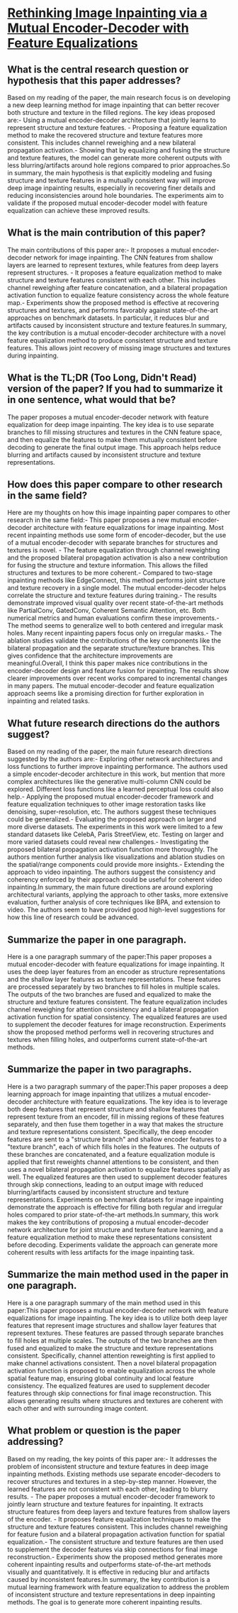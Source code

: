 # [Rethinking Image Inpainting via a Mutual Encoder-Decoder with Feature   Equalizations](https://arxiv.org/abs/2007.06929)

## What is the central research question or hypothesis that this paper addresses?

Based on my reading of the paper, the main research focus is on developing a new deep learning method for image inpainting that can better recover both structure and texture in the filled regions. The key ideas proposed are:- Using a mutual encoder-decoder architecture that jointly learns to represent structure and texture features. - Proposing a feature equalization method to make the recovered structure and texture features more consistent. This includes channel reweighing and a new bilateral propagation activation.- Showing that by equalizing and fusing the structure and texture features, the model can generate more coherent outputs with less blurring/artifacts around hole regions compared to prior approaches.So in summary, the main hypothesis is that explicitly modeling and fusing structure and texture features in a mutually consistent way will improve deep image inpainting results, especially in recovering finer details and reducing inconsistencies around hole boundaries. The experiments aim to validate if the proposed mutual encoder-decoder model with feature equalization can achieve these improved results.


## What is the main contribution of this paper?

The main contributions of this paper are:- It proposes a mutual encoder-decoder network for image inpainting. The CNN features from shallow layers are learned to represent textures, while features from deep layers represent structures. - It proposes a feature equalization method to make structure and texture features consistent with each other. This includes channel reweighing after feature concatenation, and a bilateral propagation activation function to equalize feature consistency across the whole feature map.- Experiments show the proposed method is effective at recovering structures and textures, and performs favorably against state-of-the-art approaches on benchmark datasets. In particular, it reduces blur and artifacts caused by inconsistent structure and texture features.In summary, the key contribution is a mutual encoder-decoder architecture with a novel feature equalization method to produce consistent structure and texture features. This allows joint recovery of missing image structures and textures during inpainting.


## What is the TL;DR (Too Long, Didn't Read) version of the paper? If you had to summarize it in one sentence, what would that be?

The paper proposes a mutual encoder-decoder network with feature equalization for deep image inpainting. The key idea is to use separate branches to fill missing structures and textures in the CNN feature space, and then equalize the features to make them mutually consistent before decoding to generate the final output image. This approach helps reduce blurring and artifacts caused by inconsistent structure and texture representations.


## How does this paper compare to other research in the same field?

Here are my thoughts on how this image inpainting paper compares to other research in the same field:- This paper proposes a new mutual encoder-decoder architecture with feature equalizations for image inpainting. Most recent inpainting methods use some form of encoder-decoder, but the use of a mutual encoder-decoder with separate branches for structures and textures is novel. - The feature equalization through channel reweighting and the proposed bilateral propagation activation is also a new contribution for fusing the structure and texture information. This allows the filled structures and textures to be more coherent.- Compared to two-stage inpainting methods like EdgeConnect, this method performs joint structure and texture recovery in a single model. The mutual encoder-decoder helps correlate the structure and texture features during training.- The results demonstrate improved visual quality over recent state-of-the-art methods like PartialConv, GatedConv, Coherent Semantic Attention, etc. Both numerical metrics and human evaluations confirm these improvements.- The method seems to generalize well to both centered and irregular mask holes. Many recent inpainting papers focus only on irregular masks.- The ablation studies validate the contributions of the key components like the bilateral propagation and the separate structure/texture branches. This gives confidence that the architecture improvements are meaningful.Overall, I think this paper makes nice contributions in the encoder-decoder design and feature fusion for inpainting. The results show clearer improvements over recent works compared to incremental changes in many papers. The mutual encoder-decoder and feature equalization approach seems like a promising direction for further exploration in inpainting and related tasks.


## What future research directions do the authors suggest?

Based on my reading of the paper, the main future research directions suggested by the authors are:- Exploring other network architectures and loss functions to further improve inpainting performance. The authors used a simple encoder-decoder architecture in this work, but mention that more complex architectures like the generative multi-column CNN could be explored. Different loss functions like a learned perceptual loss could also help.- Applying the proposed mutual encoder-decoder framework and feature equalization techniques to other image restoration tasks like denoising, super-resolution, etc. The authors suggest these techniques could be generalized.- Evaluating the proposed approach on larger and more diverse datasets. The experiments in this work were limited to a few standard datasets like CelebA, Paris StreetView, etc. Testing on larger and more varied datasets could reveal new challenges.- Investigating the proposed bilateral propagation activation function more thoroughly. The authors mention further analysis like visualizations and ablation studies on the spatial/range components could provide more insights.- Extending the approach to video inpainting. The authors suggest the consistency and coherency enforced by their approach could be useful for coherent video inpainting.In summary, the main future directions are around exploring architectural variants, applying the approach to other tasks, more extensive evaluation, further analysis of core techniques like BPA, and extension to video. The authors seem to have provided good high-level suggestions for how this line of research could be advanced.


## Summarize the paper in one paragraph.

Here is a one paragraph summary of the paper:This paper proposes a mutual encoder-decoder with feature equalizations for image inpainting. It uses the deep layer features from an encoder as structure representations and the shallow layer features as texture representations. These features are processed separately by two branches to fill holes in multiple scales. The outputs of the two branches are fused and equalized to make the structure and texture features consistent. The feature equalization includes channel reweighing for attention consistency and a bilateral propagation activation function for spatial consistency. The equalized features are used to supplement the decoder features for image reconstruction. Experiments show the proposed method performs well in recovering structures and textures when filling holes, and outperforms current state-of-the-art methods.


## Summarize the paper in two paragraphs.

Here is a two paragraph summary of the paper:This paper proposes a deep learning approach for image inpainting that utilizes a mutual encoder-decoder architecture with feature equalizations. The key idea is to leverage both deep features that represent structure and shallow features that represent texture from an encoder, fill in missing regions of these features separately, and then fuse them together in a way that makes the structure and texture representations consistent. Specifically, the deep encoder features are sent to a "structure branch" and shallow encoder features to a "texture branch", each of which fills holes in the features. The outputs of these branches are concatenated, and a feature equalization module is applied that first reweights channel attentions to be consistent, and then uses a novel bilateral propagation activation to equalize features spatially as well. The equalized features are then used to supplement decoder features through skip connections, leading to an output image with reduced blurring/artifacts caused by inconsistent structure and texture representations. Experiments on benchmark datasets for image inpainting demonstrate the approach is effective for filling both regular and irregular holes compared to prior state-of-the-art methods.In summary, this work makes the key contributions of proposing a mutual encoder-decoder network architecture for joint structure and texture feature learning, and a feature equalization method to make these representations consistent before decoding. Experiments validate the approach can generate more coherent results with less artifacts for the image inpainting task.


## Summarize the main method used in the paper in one paragraph.

Here is a one paragraph summary of the main method used in this paper:This paper proposes a mutual encoder-decoder network with feature equalizations for image inpainting. The key idea is to utilize both deep layer features that represent image structures and shallow layer features that represent textures. These features are passed through separate branches to fill holes at multiple scales. The outputs of the two branches are then fused and equalized to make the structure and texture representations consistent. Specifically, channel attention reweighting is first applied to make channel activations consistent. Then a novel bilateral propagation activation function is proposed to enable equalization across the whole spatial feature map, ensuring global continuity and local feature consistency. The equalized features are used to supplement decoder features through skip connections for final image reconstruction. This allows generating results where structures and textures are coherent with each other and with surrounding image content.


## What problem or question is the paper addressing?

Based on my reading, the key points of this paper are:- It addresses the problem of inconsistent structure and texture features in deep image inpainting methods. Existing methods use separate encoder-decoders to recover structures and textures in a step-by-step manner. However, the learned features are not consistent with each other, leading to blurry results. - The paper proposes a mutual encoder-decoder framework to jointly learn structure and texture features for inpainting. It extracts structure features from deep layers and texture features from shallow layers of the encoder. - It proposes feature equalization techniques to make the structure and texture features consistent. This includes channel reweighing for feature fusion and a bilateral propagation activation function for spatial equalization.- The consistent structure and texture features are then used to supplement the decoder features via skip connections for final image reconstruction.- Experiments show the proposed method generates more coherent inpainting results and outperforms state-of-the-art methods visually and quantitatively. It is effective in reducing blur and artifacts caused by inconsistent features.In summary, the key contribution is a mutual learning framework with feature equalization to address the problem of inconsistent structure and texture representations in deep inpainting methods. The goal is to generate more coherent inpainting results.
